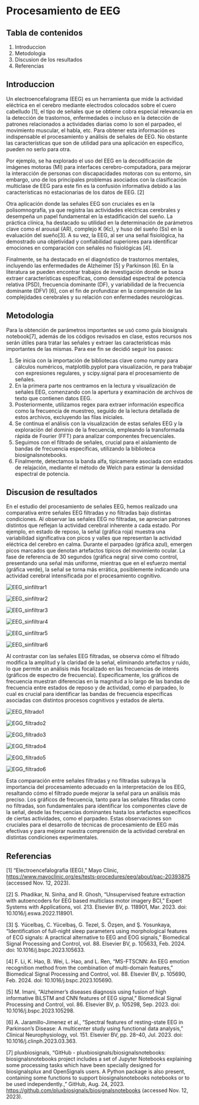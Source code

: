 # Procesamiento de EEG

## Tabla de contenidos
1. Introduccion
2. Metodologia
3. Discusion de los resultados
4. Referencias

## Introduccion
Un electroencefalograma (EEG) es un herramienta que mide la actividad eléctrica en el cerebro mediante electrodos colocados sobre el cuero cabelludo [1], el tipo de señales que se obtiene cobra especial relevancia en la detección de trastornos, enfermedades o incluso en la detección de patrones relacionados a actividades diarias como lo son el parpadeo, el movimiento muscular, el habla, etc. Para obtener esta información es indispensable el procesamiento y análisis de señales de EEG. No obstante las características que son de utilidad para una aplicación en específico, pueden no serlo para otra.

Por ejemplo, se ha explorado el uso del EEG en la decodificación de imágenes motoras (MI) para interfaces cerebro-computadora, para mejorar la interacción de personas con discapacidades motoras con su entorno, sin embargo, uno de los principales problemas asociados con la clasificación multiclase de EEG  para este fin es la confusión informativa debido a las características no estacionarias de los datos de EEG.  [2]

Otra aplicación donde las señales EEG son cruciales es en la polisomnografía, ya que registra las actividades eléctricas cerebrales y desempeña un papel fundamental en la estadificación del sueño. La práctica clínica, ha destacado su utilidad en la determinación de parámetros clave como el arousal (AR), complejo K (Kc), y huso del sueño (Ss) en la evaluación del sueño[3]. A su vez, la EEG, al ser una señal fisiológica, ha demostrado una objetividad y confiabilidad superiores para identificar emociones en comparación con señales no fisiológicas [4].

Finalmente, se ha destacado en el diagnóstico de trastornos mentales, incluyendo las enfermedades de Alzheimer [5] y Parkinson [6]. En la literatura se pueden encontrar trabajos de investigación donde se busca extraer características específicas, como densidad espectral de potencia relativa (PSD), frecuencia dominante (DF), y variabilidad de la frecuencia dominante (DFV) [6], con el fin de profundizar en la comprensión de las complejidades cerebrales y su relación con enfermedades neurológicas. 


## Metodologia
Para la obtención de parámetros importantes se usó como guía biosignals notebook[7], además de los códigos revisados en clase, estos recursos nos serán útiles para tratar las señales y extraer las características más importantes de las mismas. Para ese fin se decidió seguir los pasos:

1. Se inicia con la importación de bibliotecas clave como numpy para cálculos numéricos, matplotlib.pyplot para visualización, re para trabajar con expresiones regulares, y scipy.signal para el procesamiento de señales.
2. En la primera parte nos centramos en la lectura y visualización de señales EEG, comenzando con la apertura y examinación de archivos de texto que contienen datos EEG.
3. Posteriormente, utilizamos regex para extraer información específica como la frecuencia de muestreo, seguido de la lectura detallada de estos archivos, excluyendo las filas iniciales.
4. Se continua el análisis con la visualización de estas señales EEG y la exploración del dominio de la frecuencia, empleando la transformada rápida de Fourier (FFT) para analizar componentes frecuenciales.
5. Seguimos con el filtrado de señales, crucial para el aislamiento de bandas de frecuencia específicas, utilizando la biblioteca biosignalsnotebooks.
6. Finalmente, detectamos la banda alfa, típicamente asociada con estados de relajación, mediante el método de Welch para estimar la densidad espectral de potencia.


## Discusion de resultados
En el estudio del procesamiento de señales EEG, hemos realizado una comparativa entre señales EEG filtradas y no filtradas bajo distintas condiciones. Al observar las señales EEG no filtradas, se aprecian patrones distintos que reflejan la actividad cerebral inherente a cada estado. Por ejemplo, en estado de reposo, la señal (gráfica roja) muestra una variabilidad significativa con picos y valles que representan la actividad eléctrica del cerebro en calma. Durante el parpadeo (gráfica azul), emergen picos marcados que denotan artefactos típicos del movimiento ocular. La fase de referencia de 30 segundos (gráfica negra) sirve como control, presentando una señal más uniforme, mientras que en el esfuerzo mental (gráfica verde), la señal se torna más errática, posiblemente indicando una actividad cerebral intensificada por el procesamiento cognitivo.

![EEG_sinfiltrar1](https://github.com/jaamiila/IntroSe-ales/blob/1b36a1f4d4b9bd6e1b07e28fa6443ee28dcbed16/ISB/9.%20Procesamiento%20EEG/Fotos%20de%20Ploteos%20EEG/Ploteo%20EEG%20SIN%20FILTRAR/EEG_sinfiltrar1.png)

![EEG_sinfiltrar2](https://github.com/jaamiila/IntroSe-ales/blob/08dd4043c9386452573018c3252f1eda2bcbf725/ISB/9.%20Procesamiento%20EEG/Fotos%20de%20Ploteos%20EEG/Ploteo%20EEG%20SIN%20FILTRAR/EEG_sinfiltrar2.png)

![EEG_sinfiltrar3](https://github.com/jaamiila/IntroSe-ales/blob/08dd4043c9386452573018c3252f1eda2bcbf725/ISB/9.%20Procesamiento%20EEG/Fotos%20de%20Ploteos%20EEG/Ploteo%20EEG%20SIN%20FILTRAR/EEG_sinfiltrar3.png)

![EEG_sinfiltrar4](https://github.com/jaamiila/IntroSe-ales/blob/08dd4043c9386452573018c3252f1eda2bcbf725/ISB/9.%20Procesamiento%20EEG/Fotos%20de%20Ploteos%20EEG/Ploteo%20EEG%20SIN%20FILTRAR/EEG_sinfiltrar4.png)

![EEG_sinfiltrar5](https://github.com/jaamiila/IntroSe-ales/blob/08dd4043c9386452573018c3252f1eda2bcbf725/ISB/9.%20Procesamiento%20EEG/Fotos%20de%20Ploteos%20EEG/Ploteo%20EEG%20SIN%20FILTRAR/EEG_sinfiltrar5.png)

![EEG_sinfiltrar6](https://github.com/jaamiila/IntroSe-ales/blob/08dd4043c9386452573018c3252f1eda2bcbf725/ISB/9.%20Procesamiento%20EEG/Fotos%20de%20Ploteos%20EEG/Ploteo%20EEG%20SIN%20FILTRAR/EEG_sinfiltrar6.png)

Al contrastar con las señales EEG filtradas, se observa cómo el filtrado modifica la amplitud y la claridad de la señal, eliminando artefactos y ruido, lo que permite un análisis más focalizado en las frecuencias de interés (gráficos de espectro de frecuencia). Específicamente, los gráficos de frecuencia muestran diferencias en la magnitud a lo largo de las bandas de frecuencia entre estados de reposo y de actividad, como el parpadeo, lo cual es crucial para identificar las bandas de frecuencia específicas asociadas con distintos procesos cognitivos y estados de alerta.

![EEG_filtrado1](https://github.com/jaamiila/IntroSe-ales/blob/08dd4043c9386452573018c3252f1eda2bcbf725/ISB/9.%20Procesamiento%20EEG/Fotos%20de%20Ploteos%20EEG/Ploteo%20EEG%20FILTRADO/EGG_filtrado1.png)

![EGG_filtrado2](https://github.com/jaamiila/IntroSe-ales/blob/08dd4043c9386452573018c3252f1eda2bcbf725/ISB/9.%20Procesamiento%20EEG/Fotos%20de%20Ploteos%20EEG/Ploteo%20EEG%20FILTRADO/EGG_filtrado2.png)

![EGG_filtrado3](https://github.com/jaamiila/IntroSe-ales/blob/08dd4043c9386452573018c3252f1eda2bcbf725/ISB/9.%20Procesamiento%20EEG/Fotos%20de%20Ploteos%20EEG/Ploteo%20EEG%20FILTRADO/EGG_filtrado3.png)

![EGG_filtrado4](https://github.com/jaamiila/IntroSe-ales/blob/08dd4043c9386452573018c3252f1eda2bcbf725/ISB/9.%20Procesamiento%20EEG/Fotos%20de%20Ploteos%20EEG/Ploteo%20EEG%20FILTRADO/EGG_filtrado4.png)

![EGG_filtrado5](https://github.com/jaamiila/IntroSe-ales/blob/08dd4043c9386452573018c3252f1eda2bcbf725/ISB/9.%20Procesamiento%20EEG/Fotos%20de%20Ploteos%20EEG/Ploteo%20EEG%20FILTRADO/EGG_filtrado5.png)

![EGG_filtrado6](https://github.com/jaamiila/IntroSe-ales/blob/08dd4043c9386452573018c3252f1eda2bcbf725/ISB/9.%20Procesamiento%20EEG/Fotos%20de%20Ploteos%20EEG/Ploteo%20EEG%20FILTRADO/EGG_filtrado6.png)

Esta comparación entre señales filtradas y no filtradas subraya la importancia del procesamiento adecuado en la interpretación de los EEG, resaltando cómo el filtrado puede mejorar la señal para un análisis más preciso. Los gráficos de frecuencia, tanto para las señales filtradas como no filtradas, son fundamentales para identificar los componentes clave de la señal, desde las frecuencias dominantes hasta los artefactos específicos de ciertas actividades, como el parpadeo. Estas observaciones son cruciales para el desarrollo de técnicas de procesamiento de EEG más efectivas y para mejorar nuestra comprensión de la actividad cerebral en distintas condiciones experimentales.


## Referencias
[1] “Electroencefalografía (EEG),” Mayo Clinic, https://www.mayoclinic.org/es/tests-procedures/eeg/about/pac-20393875 (accessed Nov. 12, 2023). 

[2]  S. Phadikar, N. Sinha, and R. Ghosh, “Unsupervised feature extraction with autoencoders for EEG based multiclass motor imagery BCI,” Expert Systems with Applications, vol. 213. Elsevier BV, p. 118901, Mar. 2023. doi: 10.1016/j.eswa.2022.118901.

[3] Ş. Yücelbaş, C. Yücelbaş, G. Tezel, S. Özşen, and Ş. Yosunkaya, “Identification of full-night sleep parameters using morphological features of ECG signals: A practical alternative to EEG and EOG signals,” Biomedical Signal Processing and Control, vol. 88. Elsevier BV, p. 105633, Feb. 2024. doi: 10.1016/j.bspc.2023.105633.

[4] F. Li, K. Hao, B. Wei, L. Hao, and L. Ren, “MS-FTSCNN: An EEG emotion recognition method from the combination of multi-domain features,” Biomedical Signal Processing and Control, vol. 88. Elsevier BV, p. 105690, Feb. 2024. doi: 10.1016/j.bspc.2023.105690.

[5] M. Imani, “Alzheimer’s diseases diagnosis using fusion of high informative BiLSTM and CNN features of EEG signal,” Biomedical Signal Processing and Control, vol. 86. Elsevier BV, p. 105298, Sep. 2023. doi: 10.1016/j.bspc.2023.105298.

[6] A. Jaramillo-Jimenez et al., “Spectral features of resting-state EEG in Parkinson’s Disease: A multicenter study using functional data analysis,” Clinical Neurophysiology, vol. 151. Elsevier BV, pp. 28–40, Jul. 2023. doi: 10.1016/j.clinph.2023.03.363.

[7] pluxbiosignals, “GitHub - pluxbiosignals/biosignalsnotebooks: biosignalsnotebooks project includes a set of Jupyter Notebooks explaining some processing tasks which have been specially designed for biosignalsplux and OpenSignals users. A Python package is also present, containing some functions to support biosignalsnotebooks notebooks or to be used independently.,” GitHub, Aug. 24, 2023. https://github.com/pluxbiosignals/biosignalsnotebooks (accessed Nov. 12, 2023).
‌

